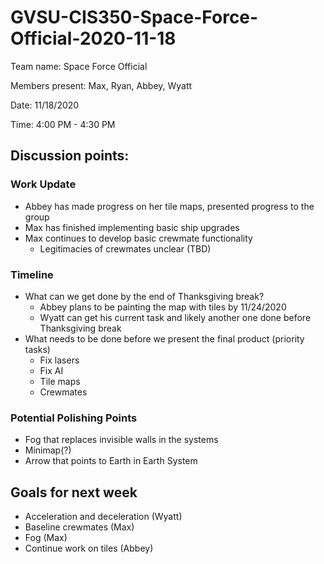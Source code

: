 # GVSU-CIS350-Space-Force-Official-2020-11-18

Team name: Space Force Official 


Members present: Max, Ryan, Abbey, Wyatt


Date: 11/18/2020


Time: 4:00 PM - 4:30 PM

## Discussion points: 

### Work Update

* Abbey has made progress on her tile maps, presented progress to the group
* Max has finished implementing basic ship upgrades
* Max continues to develop basic crewmate functionality
   * Legitimacies of crewmates unclear (TBD)

### Timeline

* What can we get done by the end of Thanksgiving break?
   * Abbey plans to be painting the map with tiles by 11/24/2020
   * Wyatt can get his current task and likely another one done before Thanksgiving break
* What needs to be done before we present the final product (priority tasks)
   * Fix lasers
   * Fix AI
   * Tile maps
   * Crewmates

### Potential Polishing Points

* Fog that replaces invisible walls in the systems
* Minimap(?)
* Arrow that points to Earth in Earth System

## Goals for next week

* Acceleration and deceleration (Wyatt)
* Baseline crewmates (Max)
* Fog (Max)
* Continue work on tiles (Abbey)